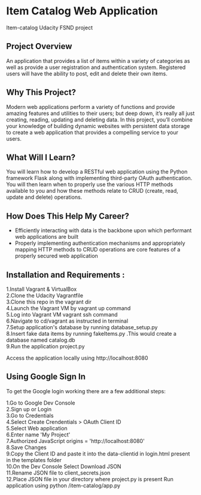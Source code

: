 # Item Catalog Web Application
Item-catalog Udacity FSND project


## Project Overview
An application that provides a list of items within a variety of categories as well as provide a user registration and authentication system. Registered users will have the ability to post, edit and delete their own items.

## Why This Project?
Modern web applications perform a variety of functions and provide amazing features and utilities to their users; but deep down, it’s really all just creating, reading, updating and deleting data. In this project, you’ll combine your knowledge of building dynamic websites with persistent data storage to create a web application that provides a compelling service to your users.

## What Will I Learn?
You will learn how to develop a RESTful web application using the Python framework Flask along with implementing third-party OAuth authentication. You will then learn when to properly use the various HTTP methods available to you and how these methods relate to CRUD (create, read, update and delete) operations.

## How Does This Help My Career?
* Efficiently interacting with data is the backbone upon which performant web applications are built
* Properly implementing authentication mechanisms and appropriately mapping HTTP methods to CRUD operations are core features of a properly secured web application


## Installation and Requirements :

1.Install Vagrant & VirtualBox <br>
2.Clone the Udacity Vagrantfile <br>
3.Clone this repo in the vagrant dir <br>
4.Launch the Vagrant VM by vagrant up command <br>
5.Log into Vagrant VM vagrant ssh command <br>
6.Navigate to cd/vagrant as instructed in terminal <br>
7.Setup application's database by running database_setup.py <br>
8.Insert fake data items by running fakeItems.py .This would create a database named catalog.db <br>
9.Run the application project.py <br>

Access the application locally using http://localhost:8080


## Using Google Sign In
To get the Google login working there are a few additional steps:

1.Go to Google Dev Console <br>
2.Sign up or Login <br>
3.Go to Credentials <br>
4.Select Create Crendentials > OAuth Client ID <br>
5.Select Web application <br>
6.Enter name 'My Project' <br>
7.Authorized JavaScript origins = 'http://localhost:8080' <br>
8.Save Changes <br>
9.Copy the Client ID and paste it into the data-clientid in login.html present in the templates folder <br>
10.On the Dev Console Select Download JSON <br>
11.Rename JSON file to client_secrets.json <br>
12.Place JSON file in your directory where project.py is present
Run application using python /item-catalog/app.py
